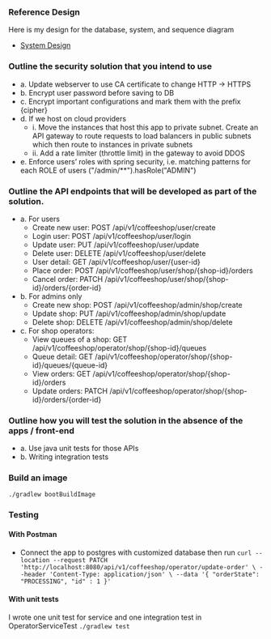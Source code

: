 
### Reference Design

Here is my design for the database, system, and sequence diagram 

* [System Design](https://drive.google.com/file/d/1NheNrmGQPcrw6gfUEp0728cGv-5r_Ly4/view?usp=sharing)

###	Outline the security solution that you intend to use
* a.	Update webserver to use CA certificate to change HTTP -> HTTPS
* b.	Encrypt user password before saving to DB
* c.	Encrypt important configurations and mark them with the prefix {cipher}
* d.	If we host on cloud providers
    * i.	Move the instances that host this app to private subnet. Create an API gateway to route requests to load balancers in public subnets which then route to instances in private subnets
    * ii.	Add a rate limiter (throttle limit) in the gateway to avoid DDOS
* e.	Enforce users’ roles with spring security, i.e. matching patterns for each ROLE of users ("/admin/**").hasRole("ADMIN")
###	Outline the API endpoints that will be developed as part of the solution.
* a.	For users
  * Create new user: POST /api/v1/coffeeshop/user/create
  * Login user: POST /api/v1/coffeeshop/user/login
  * Update user: PUT /api/v1/coffeeshop/user/update
  * Delete user: DELETE /api/v1/coffeeshop/user/delete
  * User detail: GET /api/v1/coffeeshop/user/{user-id}
  * Place order: POST /api/v1/coffeeshop/user/shop/{shop-id}/orders
  * Cancel order: PATCH /api/v1/coffeeshop/user/shop/{shop-id}/orders/{order-id}
* b.	For admins only
  * Create new shop: POST /api/v1/coffeeshop/admin/shop/create
  * Update shop: PUT /api/v1/coffeeshop/admin/shop/update
  * Delete shop: DELETE /api/v1/coffeeshop/admin/shop/delete
* c.	For shop operators:
  * View queues of a shop: GET /api/v1/coffeeshop/operator/shop/{shop-id}/queues
  * Queue detail: GET /api/v1/coffeeshop/operator/shop/{shop-id}/queues/{queue-id}
  * View orders: GET /api/v1/coffeeshop/operator/shop/{shop-id}/orders
  * Update orders: PATCH /api/v1/coffeeshop/operator/shop/{shop-id}/orders/{order-id}
###	 Outline how you will test the solution in the absence of the apps / front-end
* a.	Use java unit tests for those APIs
* b.	Writing integration tests

### Build an image

`./gradlew bootBuildImage`

### Testing
#### With Postman
* Connect the app to postgres with customized database then run
`curl --location --request PATCH 'http://localhost:8080/api/v1/coffeeshop/operator/update-order' \
  --header 'Content-Type: application/json' \
  --data '{
  "orderState": "PROCESSING",
  "id" : 1
  }'`
#### With unit tests
I wrote one unit test for service and one integration test in OperatorServiceTest
`./gradlew test`
